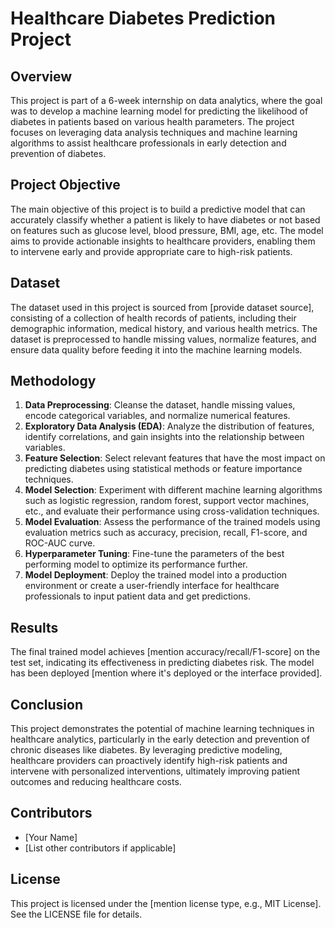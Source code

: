 # Healthcare Diabetes Prediction Project

## Overview
This project is part of a 6-week internship on data analytics, where the goal was to develop a machine learning model for predicting the likelihood of diabetes in patients based on various health parameters. The project focuses on leveraging data analysis techniques and machine learning algorithms to assist healthcare professionals in early detection and prevention of diabetes.

## Project Objective
The main objective of this project is to build a predictive model that can accurately classify whether a patient is likely to have diabetes or not based on features such as glucose level, blood pressure, BMI, age, etc. The model aims to provide actionable insights to healthcare providers, enabling them to intervene early and provide appropriate care to high-risk patients.

## Dataset
The dataset used in this project is sourced from [provide dataset source], consisting of a collection of health records of patients, including their demographic information, medical history, and various health metrics. The dataset is preprocessed to handle missing values, normalize features, and ensure data quality before feeding it into the machine learning models.

## Methodology
1. **Data Preprocessing**: Cleanse the dataset, handle missing values, encode categorical variables, and normalize numerical features.
2. **Exploratory Data Analysis (EDA)**: Analyze the distribution of features, identify correlations, and gain insights into the relationship between variables.
3. **Feature Selection**: Select relevant features that have the most impact on predicting diabetes using statistical methods or feature importance techniques.
4. **Model Selection**: Experiment with different machine learning algorithms such as logistic regression, random forest, support vector machines, etc., and evaluate their performance using cross-validation techniques.
5. **Model Evaluation**: Assess the performance of the trained models using evaluation metrics such as accuracy, precision, recall, F1-score, and ROC-AUC curve.
6. **Hyperparameter Tuning**: Fine-tune the parameters of the best performing model to optimize its performance further.
7. **Model Deployment**: Deploy the trained model into a production environment or create a user-friendly interface for healthcare professionals to input patient data and get predictions.

## Results
The final trained model achieves [mention accuracy/recall/F1-score] on the test set, indicating its effectiveness in predicting diabetes risk. The model has been deployed [mention where it's deployed or the interface provided].

## Conclusion
This project demonstrates the potential of machine learning techniques in healthcare analytics, particularly in the early detection and prevention of chronic diseases like diabetes. By leveraging predictive modeling, healthcare providers can proactively identify high-risk patients and intervene with personalized interventions, ultimately improving patient outcomes and reducing healthcare costs.

## Contributors
- [Your Name]
- [List other contributors if applicable]

## License
This project is licensed under the [mention license type, e.g., MIT License]. See the LICENSE file for details.
